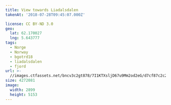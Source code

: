 ```yaml
---
title: View towards Liadalsdalen
takenAt: '2018-07-28T09:45:07.000Z'

license: CC BY-ND 3.0
geo:
  lat: 62.170027
  lng: 5.643777
tags:
  - Norge
  - Norway
  - bgotrd18
  - liadalsdalen
  - fjord
url: >-
  //images.ctfassets.net/bncv3c2gt878/7I1KTXsljD67u9Mm2od2eG/d7cf87c2c2f75798f7f7468752062597/view-towards-liadalsdalen_28923086497_o
size: 4272081
image:
  width: 2899
  height: 5153
---
```

